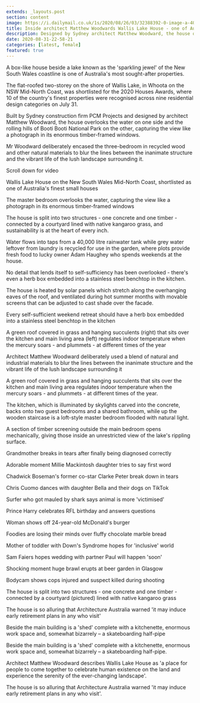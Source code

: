 ```yaml
---
extends: _layouts.post
section: content
image: https://i.dailymail.co.uk/1s/2020/08/26/03/32388392-0-image-a-40_1598408243723.jpg 
title: Inside architect Matthew Woodwards Wallis Lake House - one of Australias most sought-after homes 
description: Designed by Sydney architect Matthew Woodward, the house overlooks the water and the rolling hills of Booti Booti National Park, capturing views in its timber-framed windows. 
date: 2020-08-31-22-58-21 
categories: [latest, female] 
featured: true 
--- 
```

A box-like house beside a lake known as the 'sparkling jewel' of the New South Wales coastline is one of Australia's most sought-after properties.

The flat-roofed two-storey on the shore of Wallis Lake, in Whoota on the NSW Mid-North Coast, was shortlisted for the 2020 Houses Awards, where 10 of the country's finest properties were recognised across nine residential design categories on July 31.

Built by Sydney construction firm PCM Projects and designed by architect Matthew Woodward, the house overlooks the water on one side and the rolling hills of Booti Booti National Park on the other, capturing the view like a photograph in its enormous timber-framed windows.

Mr Woodward deliberately encased the three-bedroom in recycled wood and other natural materials to blur the lines between the inanimate structure and the vibrant life of the lush landscape surrounding it.

Scroll down for video

Wallis Lake House on the New South Wales Mid-North Coast, shortlisted as one of Australia's finest small houses

The master bedroom overlooks the water, capturing the view like a photograph in its enormous timber-framed windows

The house is split into two structures - one concrete and one timber - connected by a courtyard lined with native kangaroo grass, and sustainability is at the heart of every inch.

Water flows into taps from a 40,000 litre rainwater tank while grey water leftover from laundry is recycled for use in the garden, where plots provide fresh food to lucky owner Adam Haughey who spends weekends at the house.

No detail that lends itself to self-sufficiency has been overlooked - there's even a herb box embedded into a stainless steel benchtop in the kitchen.

The house is heated by solar panels which stretch along the overhanging eaves of the roof, and ventilated during hot summer months with movable screens that can be adjusted to cast shade over the facade. 

Every self-sufficient weekend retreat should have a herb box embedded into a stainless steel benchtop in the kitchen

A green roof covered in grass and hanging succulents (right) that sits over the kitchen and main living area (left) regulates indoor temperature when the mercury soars - and plummets - at different times of the year

Architect Matthew Woodward deliberately used a blend of natural and industrial materials to blur the lines between the inanimate structure and the vibrant life of the lush landscape surrounding it

A green roof covered in grass and hanging succulents that sits over the kitchen and main living area regulates indoor temperature when the mercury soars - and plummets - at different times of the year. 

The kitchen, which is illuminated by skylights carved into the concrete, backs onto two guest bedrooms and a shared bathroom, while up the wooden staircase is a loft-style master bedroom flooded with natural light.

A section of timber screening outside the main bedroom opens mechanically, giving those inside an unrestricted view of the lake's rippling surface.

Grandmother breaks in tears after finally being diagnosed correctly

Adorable moment Millie Mackintosh daughter tries to say first word

Chadwick Boseman's former co-star Clarke Peter break down in tears

Chris Cuomo dances with daughter Bella and their dogs on TikTok

Surfer who got mauled by shark says animal is more 'victimised'

Prince Harry celebrates RFL birthday and answers questions

Woman shows off 24-year-old McDonald's burger

Foodies are losing their minds over fluffy chocolate marble bread

Mother of toddler with Down's Syndrome hopes for 'inclusive' world

Sam Faiers hopes wedding with partner Paul will happen 'soon'

Shocking moment huge brawl erupts at beer garden in Glasgow

Bodycam shows cops injured and suspect killed during shooting

The house is split into two structures - one concrete and one timber - connected by a courtyard (pictured) lined with native kangaroo grass

The house is so alluring that Architecture Australia warned 'it may induce early retirement plans in any who visit'

Beside the main building is a 'shed' complete with a kitchenette, enormous work space and, somewhat bizarrely – a skateboarding half-pipe

Beside the main building is a 'shed' complete with a kitchenette, enormous work space and, somewhat bizarrely – a skateboarding half-pipe.

Architect Matthew Woodward describes Wallis Lake House as 'a place for people to come together to celebrate human existence on the land and experience the serenity of the ever-changing landscape'. 

The house is so alluring that Architecture Australia warned 'it may induce early retirement plans in any who visit'.


